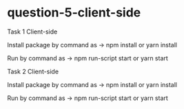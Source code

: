# question-5-client-side

Task 1 Client-side

Install package by command as -> npm install or yarn install 

Run by command as -> npm run-script start or yarn start

Task 2 Client-side

Install package by command as -> npm install or yarn install 

Run by command as -> npm run-script start or yarn start
